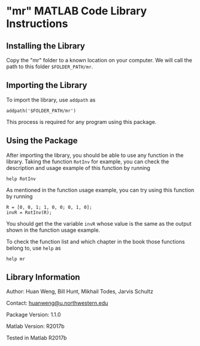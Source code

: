 # "mr" MATLAB Code Library Instructions #

## Installing the Library ##

Copy the "mr" folder to a known location on your computer. We will call the
path to this folder `$FOLDER_PATH/mr`.

## Importing the Library ##

To import the library, use `addpath` as

```
addpath('$FOLDER_PATH/mr')
```

This process is required for any program using this package.

## Using the Package ##

After importing the library, you should be able to use any function in the 
library. Taking the function `RotInv` for example, you can check the 
description and usage example of this function by running

```
help RotInv
```

As mentioned in the function usage example, you can try using this function
by running

```
R = [0, 0, 1; 1, 0, 0; 0, 1, 0];
invR = RotInv(R);
```

You should get the the variable `invR` whose value is the same as the output
shown in the function usage example.

To check the function list and which chapter in the book those functions 
belong to, use `help` as 

```
help mr
```

## Library Information ##

Author: Huan Weng, Bill Hunt, Mikhail Todes, Jarvis Schultz

Contact: huanweng@u.northwestern.edu

Package Version: 1.1.0

Matlab Version: R2017b

Tested in Matlab R2017b
